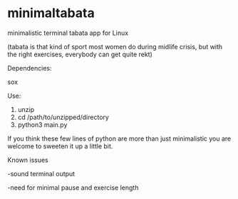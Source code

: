 # minimaltabata
minimalistic terminal tabata app for Linux

(tabata is that kind of sport most women do during midlife crisis, but with the right exercises, everybody can get quite rekt)

Dependencies:

sox


Use:
1. unzip
2. cd /path/to/unzipped/directory
3. python3 main.py

If you think these few lines of python are more than just minimalistic you are welcome to sweeten it up a little bit.

Known issues

-sound terminal output

-need for minimal pause and exercise length
